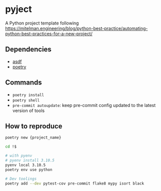 # pyject

A Python project template following https://mitelman.engineering/blog/python-best-practice/automating-python-best-practices-for-a-new-project/

## Dependencies

* [asdf](https://asdf-vm.com/)
* [poetry](https://poetry.eustace.io/)

## Commands

* `poetry install`
* `poetry shell`
* `pre-commit autoupdate`: keep pre-commit config updated to the latest version of tools


## How to reproduce

```bash
poetry new {project_name}

cd !$

# with pyenv
# pyenv install 3.10.5
pyenv local 3.10.5
poetry env use python

# Dev toolings
poetry add --dev pytest-cov pre-commit flake8 mypy isort black
```
